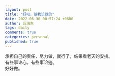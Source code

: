 ```yaml
---
layout: post
title: "好吧，做我该做的"
date: 2022-06-30 00:57:24 +0800
author: 丘海东 
tags: daily
comments: true
categories: personal
published: true
---
```

承担自己的责任，尽力做，就行了，结果看老天的安排。  
有些事论心，有些事论迹。  
好好做。
